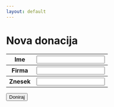 ```yaml
---
layout: default
---
```


<h1>Nova donacija</h1>

<form method="post" action="insert.php">
    <table style="width:100%">
        <tr>
            <th>Ime</th>
            <th><input type="text" name="name" id="name"></th> 
        </tr>
        <tr>
            <th>Firma</th>
            <th><input type="text" name="firm" id="firm"></th> 
        </tr>
        <tr>
            <th>Znesek</th>
            <th><input type="number" name="value" id="value"></th> 
        </tr>
    </table>
    <input type="submit" value="Doniraj">
</form>
